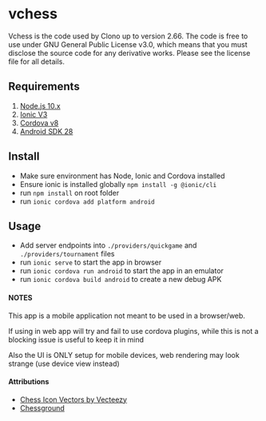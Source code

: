 # vchess
Vchess is the code used by Clono up to version 2.66. The code is free to use under GNU General Public License v3.0, which means that you must disclose the source code for any derivative works. Please see the license file for all details.


## Requirements
1. [Node.js 10.x](https://nodejs.org/dist/latest-v10.x/)
2. [Ionic V3](https://ionicframework.com/docs/v3/)
3. [Cordova v8](https://www.npmjs.com/package/cordova-android)
4. [Android SDK 28](https://github.com/AndroidSDKSources/android-sdk-sources-for-api-level-28)

## Install
* Make sure environment has Node, Ionic and Cordova installed
* Ensure ionic is installed globally `npm install -g @ionic/cli`
* run `npm install` on root folder
* run `ionic cordova add platform android`

## Usage
* Add server endpoints into `./providers/quickgame` and `./providers/tournament` files 
* run `ionic serve` to start the app in browser
* run `ionic cordova run android` to start the app in an emulator
* run `ionic cordova build android` to create a new debug APK

#### NOTES
This app is a mobile application not meant to be used in a browser/web.

If using in web app will try and fail to use cordova plugins, while this is not a blocking issue is useful to keep it in mind

Also the UI is ONLY setup for mobile devices, web rendering may look strange (use device view instead)


#### Attributions 
* <a href="https://www.vecteezy.com/free-vector/chess-icon">Chess Icon Vectors by Vecteezy</a>
* [Chessground](https://github.com/lichess-org/chessground)
